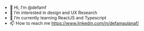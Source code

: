 - 👋 Hi, I’m @defamf
- 👀 I’m interested in design and UX Research
- 🌱 I’m currently learning ReactJS and Typescript
- 📫 How to reach me https://www.linkedin.com/in/defamaulanaf/

<!---
defamf/defamf is a ✨ special ✨ repository because its `README.md` (this file) appears on your GitHub profile.
You can click the Preview link to take a look at your changes.
--->

